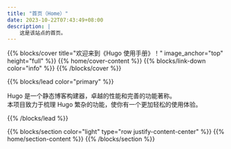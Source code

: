 ```yaml
---
title: "首页（Home）"
date: 2023-10-22T07:43:49+08:00
description: |
    这是该站点的首页。
---
```


{{% blocks/cover title="欢迎来到《Hugo 使用手册》！" image_anchor="top" height="full" %}}
{{% home/cover-content %}}
{{% blocks/link-down color="info" %}}
{{% /blocks/cover %}}

{{% blocks/lead color="primary" %}}

Hugo 是一个静态博客构建器，卓越的性能和完善的功能著称。 \
本项目致力于梳理 Hugo 繁杂的功能，使你有一个更加轻松的使用体验。

{{% /blocks/lead %}}

{{% blocks/section color="light" type="row justify-content-center" %}}
{{% home/section-content %}}
{{% /blocks/section %}}
